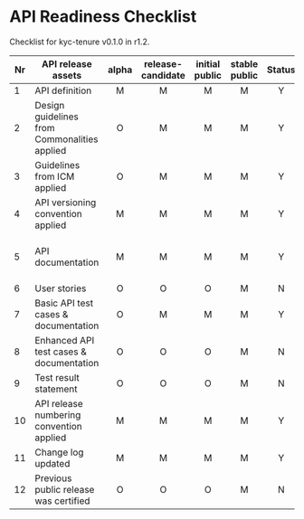 # API Readiness Checklist

Checklist for kyc-tenure v0.1.0 in r1.2.

| Nr | API release assets  | alpha | release-candidate |  initial<br>public | stable<br> public | Status | Reference information |
|----|----------------------------------------------|:-----:|:-----------------:|:-------:|:------:|:----:|:----:|
|  1 | API definition                               |   M   |         M         |    M    |    M   |  Y   | [relative link](/code/API_definitions/kyc-tenure.yaml) |
|  2 | Design guidelines from Commonalities applied |   O   |         M         |    M    |    M   |  Y   | [r2.3](https://github.com/camaraproject/Commonalities/releases/tag/r2.3) |
|  3 | Guidelines from ICM applied                  |   O   |         M         |    M    |    M   |  Y   | [r2.3](https://github.com/camaraproject/IdentityAndConsentManagement/releases/tag/r2.3) |
|  4 | API versioning convention applied            |   M   |         M         |    M    |    M   |  Y   |   |
|  5 | API documentation                            |   M   |         M         |    M    |    M   |  Y   | Embedded documentation into API spec [relative link](/code/API_definitions/kyc-tenure.yaml) |
|  6 | User stories                                 |   O   |         O         |    O    |    M   |  N   |   |
|  7 | Basic API test cases & documentation         |   O   |         M         |    M    |    M   |  Y   | [relative link](/code/Test_definitions/kyc-tenure.feature) |
|  8 | Enhanced API test cases & documentation      |   O   |         O         |    O    |    M   |  N   |   |
|  9 | Test result statement                        |   O   |         O         |    O    |    M   |  N   |   |
| 10 | API release numbering convention applied     |   M   |         M         |    M    |    M   |  Y   |   |
| 11 | Change log updated                           |   M   |         M         |    M    |    M   |  Y   | [relative link](/CHANGELOG.md) |
| 12 | Previous public release was certified        |   O   |         O         |    O    |    M   |  N   |   |
